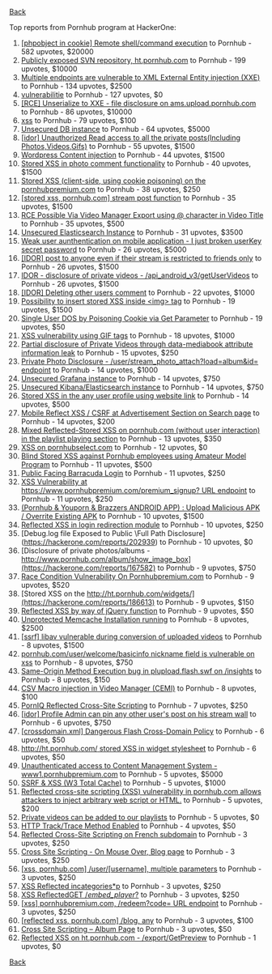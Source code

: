 [Back](../README.md)

Top reports from Pornhub program at HackerOne:

1. [[phpobject in cookie] Remote shell/command execution](https://hackerone.com/reports/141956) to Pornhub - 582 upvotes, $20000
2. [Publicly exposed SVN repository, ht.pornhub.com](https://hackerone.com/reports/72243) to Pornhub - 199 upvotes, $10000
3. [Multiple endpoints are vulnerable to XML External Entity injection (XXE)](https://hackerone.com/reports/72272) to Pornhub - 134 upvotes, $2500
4. [vulnerabilitie](https://hackerone.com/reports/137723) to Pornhub - 127 upvotes, $0
5. [[RCE] Unserialize to XXE - file disclosure on ams.upload.pornhub.com](https://hackerone.com/reports/142562) to Pornhub - 86 upvotes, $10000
6. [xss](https://hackerone.com/reports/306554) to Pornhub - 79 upvotes, $100
7. [Unsecured DB instance](https://hackerone.com/reports/189192) to Pornhub - 64 upvotes, $5000
8. [[idor] Unauthorized Read access to all the private posts(Including Photos,Videos,Gifs)](https://hackerone.com/reports/148764) to Pornhub - 55 upvotes, $1500
9. [Wordpress Content injection](https://hackerone.com/reports/202949) to Pornhub - 44 upvotes, $1500
10. [Stored XSS in photo comment functionality](https://hackerone.com/reports/172227) to Pornhub - 40 upvotes, $1500
11. [Stored XSS (client-side, using cookie poisoning) on the pornhubpremium.com](https://hackerone.com/reports/311948) to Pornhub - 38 upvotes, $250
12. [[stored xss, pornhub.com] stream post function](https://hackerone.com/reports/138075) to Pornhub - 35 upvotes, $1500
13. [RCE Possible Via Video Manager Export using @ character in Video Title](https://hackerone.com/reports/146593) to Pornhub - 35 upvotes, $500
14. [Unsecured Elasticsearch Instance](https://hackerone.com/reports/267161) to Pornhub - 31 upvotes, $3500
15. [Weak user aunthentication on mobile application - I just broken userKey secret password](https://hackerone.com/reports/138101) to Pornhub - 26 upvotes, $5000
16. [[IDOR] post to anyone even if their stream is restricted to friends only](https://hackerone.com/reports/137954) to Pornhub - 26 upvotes, $1500
17. [IDOR - disclosure of private videos - /api_android_v3/getUserVideos](https://hackerone.com/reports/186279) to Pornhub - 26 upvotes, $1500
18. [[IDOR] Deleting other users comment](https://hackerone.com/reports/138243) to Pornhub - 22 upvotes, $1000
19. [Possibility to insert stored XSS inside &lt;img&gt; tag](https://hackerone.com/reports/267643) to Pornhub - 19 upvotes, $1500
20. [Single User DOS by Poisoning Cookie via Get Parameter](https://hackerone.com/reports/416966) to Pornhub - 19 upvotes, $50
21. [XSS vulnerability using GIF tags](https://hackerone.com/reports/191674) to Pornhub - 18 upvotes, $1000
22. [Partial disclosure of Private Videos through data-mediabook attribute information leak](https://hackerone.com/reports/228495) to Pornhub - 15 upvotes, $250
23. [Private Photo Disclosure - /user/stream_photo_attach?load=album&amp;id= endpoint](https://hackerone.com/reports/141868) to Pornhub - 14 upvotes, $1000
24. [Unsecured Grafana instance](https://hackerone.com/reports/167585) to Pornhub - 14 upvotes, $750
25. [Unsecured Kibana/Elasticsearch instance](https://hackerone.com/reports/188482) to Pornhub - 14 upvotes, $750
26. [Stored XSS in the any user profile using website link](https://hackerone.com/reports/242213) to Pornhub - 14 upvotes, $500
27. [Mobile Reflect XSS / CSRF at Advertisement Section on Search page](https://hackerone.com/reports/379705) to Pornhub - 14 upvotes, $200
28. [Mixed Reflected-Stored XSS on pornhub.com (without user interaction) in the playlist playing section](https://hackerone.com/reports/222506) to Pornhub - 13 upvotes, $350
29. [XSS on pornhubselect.com](https://hackerone.com/reports/222556) to Pornhub - 12 upvotes, $0
30. [Blind Stored XSS against Pornhub employees using Amateur Model Program](https://hackerone.com/reports/216379) to Pornhub - 11 upvotes, $500
31. [Public Facing Barracuda Login](https://hackerone.com/reports/119918) to Pornhub - 11 upvotes, $250
32. [XSS Vulnerability at https://www.pornhubpremium.com/premium_signup? URL endpoint](https://hackerone.com/reports/202548) to Pornhub - 11 upvotes, $250
33. [(Pornhub &amp; Youporn &amp; Brazzers ANDROID APP) : Upload Malicious APK / Overrite Existing APK](https://hackerone.com/reports/142352) to Pornhub - 10 upvotes, $1500
34. [Reflected XSS in login redirection module](https://hackerone.com/reports/216806) to Pornhub - 10 upvotes, $250
35. [Debug.log file Exposed to Public \Full Path Disclosure\](https://hackerone.com/reports/202939) to Pornhub - 10 upvotes, $0
36. [Disclosure of private photos/albums - http://www.pornhub.com/album/show_image_box](https://hackerone.com/reports/167582) to Pornhub - 9 upvotes, $750
37. [Race Condition Vulnerability On Pornhubpremium.com](https://hackerone.com/reports/183624) to Pornhub - 9 upvotes, $520
38. [Stored XSS on the http://ht.pornhub.com/widgets/](https://hackerone.com/reports/186613) to Pornhub - 9 upvotes, $150
39. [Reflected XSS by way of jQuery function](https://hackerone.com/reports/141493) to Pornhub - 9 upvotes, $50
40. [Unprotected Memcache Installation running](https://hackerone.com/reports/119871) to Pornhub - 8 upvotes, $2500
41. [[ssrf] libav vulnerable during conversion of uploaded videos](https://hackerone.com/reports/111269) to Pornhub - 8 upvotes, $1500
42. [pornhub.com/user/welcome/basicinfo nickname field is vulnerable on xss](https://hackerone.com/reports/241198) to Pornhub - 8 upvotes, $750
43. [Same-Origin Method Execution bug in plupload.flash.swf on /insights](https://hackerone.com/reports/138226) to Pornhub - 8 upvotes, $150
44. [CSV Macro injection in Video Manager (CEMI)](https://hackerone.com/reports/137850) to Pornhub - 8 upvotes, $100
45. [PornIQ Reflected Cross-Site Scripting](https://hackerone.com/reports/105486) to Pornhub - 7 upvotes, $250
46. [[idor] Profile Admin can pin any other user's post on his stream wall](https://hackerone.com/reports/138852) to Pornhub - 6 upvotes, $750
47. [[crossdomain.xml] Dangerous Flash Cross-Domain Policy](https://hackerone.com/reports/105655) to Pornhub - 6 upvotes, $50
48. [http://ht.pornhub.com/ stored XSS in widget stylesheet](https://hackerone.com/reports/207792) to Pornhub - 6 upvotes, $50
49. [Unauthenticated access to Content Management System - www1.pornhubpremium.com](https://hackerone.com/reports/72735) to Pornhub - 5 upvotes, $5000
50. [SSRF &amp; XSS (W3 Total Cache)](https://hackerone.com/reports/138721) to Pornhub - 5 upvotes, $1000
51. [Reflected cross-site scripting (XSS) vulnerability in pornhub.com allows attackers to inject arbitrary web script or HTML.](https://hackerone.com/reports/182132) to Pornhub - 5 upvotes, $200
52. [Private videos can be added to our playlists](https://hackerone.com/reports/246819) to Pornhub - 5 upvotes, $0
53. [HTTP Track/Trace Method Enabled](https://hackerone.com/reports/119860) to Pornhub - 4 upvotes, $50
54. [Reflected Cross-Site Scripting on French subdomain](https://hackerone.com/reports/101108) to Pornhub - 3 upvotes, $250
55. [Cross Site Scripting - On Mouse Over, Blog page](https://hackerone.com/reports/100552) to Pornhub - 3 upvotes, $250
56. [[xss, pornhub.com] /user/[username], multiple parameters](https://hackerone.com/reports/100550) to Pornhub - 3 upvotes, $250
57. [XSS Reflected incategories*p](https://hackerone.com/reports/138046) to Pornhub - 3 upvotes, $250
58. [XSS ReflectedGET /*embed_player*?](https://hackerone.com/reports/138045) to Pornhub - 3 upvotes, $250
59. [[xss] pornhubpremium.com, /redeem?code= URL endpoint](https://hackerone.com/reports/202536) to Pornhub - 3 upvotes, $250
60. [[reflected xss, pornhub.com] /blog, any](https://hackerone.com/reports/83566) to Pornhub - 3 upvotes, $100
61. [Cross Site Scripting – Album Page](https://hackerone.com/reports/82929) to Pornhub - 3 upvotes, $50
62. [Reflected XSS on ht.pornhub.com - /export/GetPreview](https://hackerone.com/reports/216469) to Pornhub - 1 upvotes, $0


[Back](../README.md)